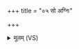 +++
title = "०५ सो अग्निः"

+++
<details><summary>मूलम् (VS)</summary>

सो अ॒ग्निः स उ॒ सूर्यः॒ स उ॑ ए॒व म॑हाय॒मः ॥
</details>